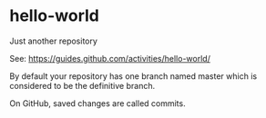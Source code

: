 # hello-world
Just another repository

See: https://guides.github.com/activities/hello-world/

By default your repository has one branch named master which is considered to be the definitive branch.

On GitHub, saved changes are called commits.
